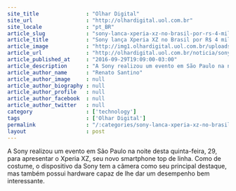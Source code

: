 ```yaml
---
site_title               : "Olhar Digital"
site_url                 : "http://olhardigital.uol.com.br"
site_locale              : "pt_BR"
article_slug             : "sony-lanca-xperia-xz-no-brasil-por-rs-4-mil-sem-incluir-fones-na-embalagem"
article_title            : "Sony lança Xperia XZ no Brasil por R$ 4 mil sem incluir fones na embalagem"
article_image            : "http://img1.olhardigital.uol.com.br/uploads/acervo_imagens/2016/09/20160929201618_660_420.jpg"
article_url              : "http://olhardigital.uol.com.br/noticia/sony-lanca-xperia-xz-no-brasil-por-r-4-mil-sem-incluir-fones-na-embalagem/62637"
article_published_at     : "2016-09-29T19:09:00-03:00"
article_description      : "A Sony realizou um evento em São Paulo na noite desta quinta-feira, 29, para apresentar o Xperia XZ, seu novo smartphone top de linha. Como de costume, o dispositivo da Sony tem a câmera como seu principal destaque, mas também possui hardware capaz de lhe dar um desempenho bem interessante."
article_author_name      : "Renato Santino"
article_author_image     : null
article_author_biography : null
article_author_profile   : null
article_author_facebook  : null
article_author_twitter   : null
category                 : ['technology']
tags                     : ['Olhar Digital']
permalink                : "/:categories/sony-lanca-xperia-xz-no-brasil-por-rs-4-mil-sem-incluir-fones-na-embalagem/"
layout                   : post
---
```


A Sony realizou um evento em São Paulo na noite desta quinta-feira, 29, para apresentar o Xperia XZ, seu novo smartphone top de linha. Como de costume, o dispositivo da Sony tem a câmera como seu principal destaque, mas também possui hardware capaz de lhe dar um desempenho bem interessante.
